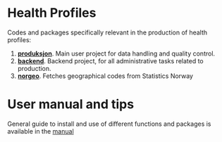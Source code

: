 # Health Profiles

Codes and packages specifically relevant in the production of health profiles:

1. [**produksjon**](https://github.com/helseprofil/produksjon). Main user project for data handling and quality control.
2. [**backend**](https://github.com/helseprofil/backend). Backend project, for all administrative tasks related to production. 
3. [**norgeo**](https://github.com/helseprofil/norgeo). Fetches geographical codes from Statistics Norway

# User manual and tips
General guide to install and use of different functions and packages is available in the [manual](https://helseprofil.github.io/manual)
